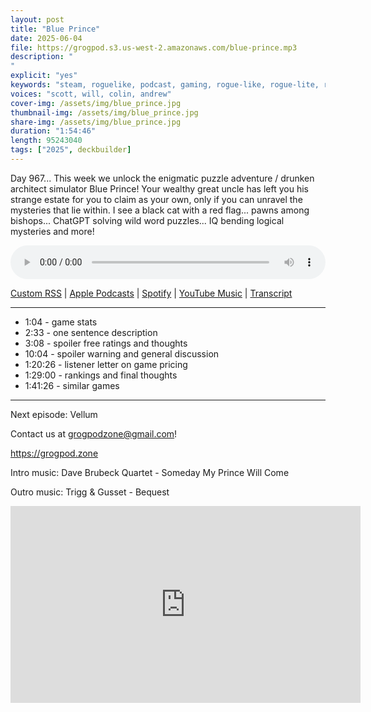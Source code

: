 ```yaml
---
layout: post
title: "Blue Prince"
date: 2025-06-04
file: https://grogpod.s3.us-west-2.amazonaws.com/blue-prince.mp3
description: "
"
explicit: "yes" 
keywords: "steam, roguelike, podcast, gaming, rogue-like, rogue-lite, roguelite"
voices: "scott, will, colin, andrew"
cover-img: /assets/img/blue_prince.jpg
thumbnail-img: /assets/img/blue_prince.jpg
share-img: /assets/img/blue_prince.jpg
duration: "1:54:46"
length: 95243040  
tags: ["2025", deckbuilder]
---
```


Day 967... This week we unlock the enigmatic puzzle adventure / drunken architect simulator Blue Prince! Your wealthy great uncle has left you his strange estate for you to claim as your own, only if you can unravel the mysteries that lie within. I see a black cat with a red flag... pawns among bishops... ChatGPT solving wild word puzzles... IQ bending logical mysteries and more! 

<div class="container">
  <audio controls style="width: 100%;">
    <source src="https://grogpod.s3.us-west-2.amazonaws.com/blue-prince.mp3" type="audio/mpeg">
  </audio>
</div>

[Custom RSS](https://grogpod.zone/feed.xml) | [Apple Podcasts](https://podcasts.apple.com/us/podcast/blue-prince/id1650474911?i=1000711118287) | [Spotify](https://open.spotify.com/episode/1Sk2NVrimWWqIHbAu0ZqR3) | [YouTube Music](https://music.youtube.com/playlist?list=PL-ShOmyMvd4jYFChE6tgj0JYG8RKK4xe0) | [Transcript](https://github.com/ScottBurger/going_rogue_podcast/blob/master/docs/transcripts/blue_prince.txt)

---
* 1:04 - game stats
* 2:33 - one sentence description
* 3:08 - spoiler free ratings and thoughts
* 10:04 - spoiler warning and general discussion
* 1:20:26 - listener letter on game pricing
* 1:29:00 - rankings and final thoughts
* 1:41:26 - similar games

---

Next episode: Vellum

Contact us at grogpodzone@gmail.com!

https://grogpod.zone

Intro music: Dave Brubeck Quartet - Someday My Prince Will Come

Outro music: Trigg & Gusset - Bequest

<div class="embed-responsive embed-responsive-16by9">
<iframe width="560" height="315" src="https://www.youtube.com/embed/X-686spbboo" title="YouTube video player" frameborder="0" allow="accelerometer; autoplay; clipboard-write; encrypted-media; gyroscope; picture-in-picture" allowfullscreen></iframe>
</div>

